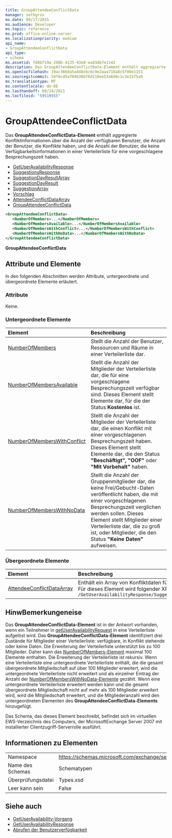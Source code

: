 ```yaml
---
title: GroupAttendeeConflictData
manager: sethgros
ms.date: 09/17/2015
ms.audience: Developer
ms.topic: reference
ms.prod: office-online-server
ms.localizationpriority: medium
api_name:
- GroupAttendeeConflictData
api_type:
- schema
ms.assetid: fd8bf19a-298b-4135-93e8-ead3db7e1142
description: Das GroupAttendeeConflictData-Element enthält aggregierte Konfliktinformationen über die Anzahl der verfügbaren Benutzer, die Anzahl der Benutzer, die Konflikte haben, und die Anzahl der Benutzer, die keine Verfügbarkeitsinformationen in einer Verteilerliste für eine vorgeschlagene Besprechungszeit haben.
ms.openlocfilehash: 19ac366da5ad48cbc6c9e2aaa710a8c5f00e1151
ms.sourcegitcommit: 54f6cd5a704b36b76d110ee53a6d6c1c3e15f5a9
ms.translationtype: MT
ms.contentlocale: de-DE
ms.lasthandoff: 09/24/2021
ms.locfileid: "59519555"
---
```

# <a name="groupattendeeconflictdata"></a>GroupAttendeeConflictData

Das **GroupAttendeeConflictData-Element** enthält aggregierte Konfliktinformationen über die Anzahl der verfügbaren Benutzer, die Anzahl der Benutzer, die Konflikte haben, und die Anzahl der Benutzer, die keine Verfügbarkeitsinformationen in einer Verteilerliste für eine vorgeschlagene Besprechungszeit haben. 
  
- [GetUserAvailabilityResponse](getuseravailabilityresponse.md)
- [SuggestionsResponse](suggestionsresponse.md)
- [SuggestionDayResultArray](suggestiondayresultarray.md)
- [SuggestionDayResult](suggestiondayresult.md)
- [SuggestionArray](suggestionarray.md)
- [Vorschlag](suggestion.md)
- [AttendeeConflictDataArray](attendeeconflictdataarray.md)
- [GroupAttendeeConflictData](groupattendeeconflictdata.md)
  
```xml
<GroupAttendeeConflictData>
   <NumberOfMembers>...</NumberOfMembers>
   <NumberOfMembersAvailable>...</NumberOfMembersAvailable>
   <NumberOfMembersWithConflict>...</NumberOfMembersWithConflict>
   <NumberOfMembersWithNoData>...</NumberOfMembersWithNoData>
</GroupAttendeeConflictData>
```

**GroupAttendeeConflictData**

## <a name="attributes-and-elements"></a>Attribute und Elemente

In den folgenden Abschnitten werden Attribute, untergeordnete und übergeordnete Elemente erläutert.
  
### <a name="attributes"></a>Attribute

Keine.
  
### <a name="child-elements"></a>Untergeordnete Elemente

|**Element**|**Beschreibung**|
|:-----|:-----|
|[NumberOfMembers](numberofmembers.md) <br/> |Stellt die Anzahl der Benutzer, Ressourcen und Räume in einer Verteilerliste dar.  <br/> |
|[NumberOfMembersAvailable](numberofmembersavailable.md) <br/> |Stellt die Anzahl der Mitglieder der Verteilerliste dar, die für eine vorgeschlagene Besprechungszeit verfügbar sind. Dieses Element stellt Elemente dar, für die der Status **Kostenlos** ist.  <br/> |
|[NumberOfMembersWithConflict](numberofmemberswithconflict.md) <br/> |Stellt die Anzahl der Mitglieder der Verteilerliste dar, die einen Konflikt mit einer vorgeschlagenen Besprechungszeit haben. Dieses Element stellt Elemente dar, die den Status **"Beschäftigt",** **"OOF"** oder **"Mit Vorbehalt"** haben.  <br/> |
|[NumberOfMembersWithNoData](numberofmemberswithnodata.md) <br/> |Stellt die Anzahl der Gruppenmitglieder dar, die keine Frei/Gebucht-Daten veröffentlicht haben, die mit einer vorgeschlagenen Besprechungszeit verglichen werden sollen. Dieses Element stellt Mitglieder einer Verteilerliste dar, die zu groß ist, oder Mitglieder, die den Status **"Keine Daten"** aufweisen.  <br/> |
   
### <a name="parent-elements"></a>Übergeordnete Elemente

|**Element**|**Beschreibung**|
|:-----|:-----|
|[AttendeeConflictDataArray](attendeeconflictdataarray.md) <br/> |Enthält ein Array von Konfliktdaten für abgefragte Teilnehmer, die im [GetUserAvailability-Vorgang](getuseravailability-operation.md)identifiziert wurden.  <br/> Für dieses Element wird folgender XPath-Ausdruck verwendet:   <br/>  `/GetUserAvailabilityResponse/SuggestionsResponse/SuggestionDayResultArray/SuggestionDayResult[i]/SuggestionArray/Suggestion[i]/AttendeeConflictDataArray` <br/> |
   
## <a name="remarks"></a>HinwBemerkungeneise

Das **GroupAttendeeConflictData-Element** ist in der Antwort vorhanden, wenn ein Teilnehmer in [getUserAvailabilityRequest](getuseravailabilityrequest.md) in eine Verteilerliste aufgelöst wird. Das **GroupAttendeeConflictData-Element** identifiziert drei Zustände für Mitglieder einer Verteilerliste: verfügbare, in Konflikt stehende oder keine Daten. Die Erweiterung der Verteilerliste unterstützt bis zu 100 Mitglieder. Daher kann das [NumberOfMembers-Element](numberofmembers.md) maximal 100 Elemente enthalten. Die Erweiterung der Verteilerliste ist rekursiv. Wenn eine Verteilerliste eine untergeordnete Verteilerliste enthält, die die gesamt übergeordnete Mitgliedschaft auf über 100 Mitglieder erweitert, wird die untergeordnete Verteilerliste nicht erweitert und als einzelner Eintrag der Anzahl der [NumberOfMembersWithNoData-Elemente](numberofmemberswithnodata.md) gezählt. Wenn eine untergeordnete Verteilerliste erweitert werden kann und die gesamt übergeordnete Mitgliedschaft nicht auf mehr als 100 Mitglieder erweitert wird, wird die Mitgliedschaft erweitert, und die Mitgliederanzahl wird den untergeordneten Elementen des **GroupAttendeeConflictData-Elements** hinzugefügt. 
  
Das Schema, das dieses Element beschreibt, befindet sich im virtuellen EWS-Verzeichnis des Computers, der MicrosoftExchange Server 2007 mit installierter Clientzugriff-Serverrolle ausführt.
  
## <a name="element-information"></a>Informationen zu Elementen

|||
|:-----|:-----|
|Namespace  <br/> |https://schemas.microsoft.com/exchange/services/2006/types  <br/> |
|Name des Schemas  <br/> |Schematypen  <br/> |
|Überprüfungsdatei  <br/> |Types.xsd  <br/> |
|Leer kann sein  <br/> |False  <br/> |
   
## <a name="see-also"></a>Siehe auch

- [GetUserAvailability-Vorgang](getuseravailability-operation.md)
- [GetUserAvailabilityResponse](getuseravailabilityresponse.md)
- [Abrufen der Benutzerverfügbarkeit](https://msdn.microsoft.com/library/d4133fcb-9b0f-4e6b-aadf-a389da83516a%28Office.15%29.aspx)

